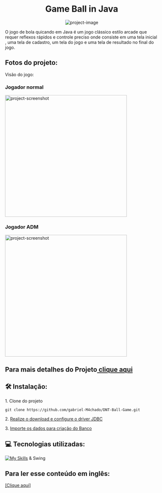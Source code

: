 <h1 id="title" style="text-align: center;">Game Ball in Java</h1>

<p style="text-align: center;"><img src="https://socialify.git.ci/gabriel-M4chado/DNT-Ball-Game/image?language=1&amp;name=1&amp;owner=1&amp;theme=Light" alt="project-image"></p>

<p id="description">O jogo de bola quicando em Java é um jogo clássico estilo arcade que requer reflexos rápidos e controle preciso onde consiste em uma tela inicial , uma tela de cadastro, um tela do jogo e uma tela de resultado no final do jogo.</p>

<h2>Fotos do projeto:</h2>
<p>Visão do jogo:</p>

<h3>Jogador normal</h3>
<img src="https://media.giphy.com/media/v1.Y2lkPTc5MGI3NjExc3F2N2o2dzUyZ2E4Z2xjdjUzdXBzY3V4M3E4bTM2MmVlcDJhcWpkbiZlcD12MV9pbnRlcm5hbF9naWZfYnlfaWQmY3Q9Zw/pkqPlBU6onthzxdJoX/giphy.gif" alt="project-screenshot" width="400" height="400/">

<h3>Jogador ADM</h3>
<img src="https://media.giphy.com/media/v1.Y2lkPTc5MGI3NjExanV1Z292M3d1dzJrc291MjVvaXQ2Mnd4amZ0ZXU0M2d4cTRmOWthcSZlcD12MV9pbnRlcm5hbF9naWZfYnlfaWQmY3Q9Zw/ZVWetQvvlZN2rLAj9g/giphy.gif" alt="project-screenshot" width="400" height="400/">

<h2>Para mais detalhes do Projeto<a href="https://docs.google.com/presentation/d/1oymLZ7CbvJyk7Rr-QNak5_-YkVRa0jTW/edit?usp=sharing&ouid=113291002253261121856&rtpof=true&sd=true" target="external"> clique aqui</a></h2>

<h2>🛠️ Instalação:</h2>

<p>1. Clone do projeto</p>

```
git clone https://github.com/gabriel-M4chado/DNT-Ball-Game.git
```
<p>2. <a href="https://dev.mysql.com/downloads/connector/j/" target="external">Realize o download e configure o driver JDBC</a></p>

<p>3. <a href="https://dev.mysql.com/doc/workbench/en/wb-admin-export-import-management.html" target="external">Importe os dados para criação do Banco</a></p>

  
<h2>💻 Tecnologias utilizadas:</h2>

[![My Skills](https://skillicons.dev/icons?i=java&theme=light)](https://skillicons.dev) & Swing


## Para ler esse conteúdo em inglês:

<a href="README-English.md">[Clique aqui]</a>